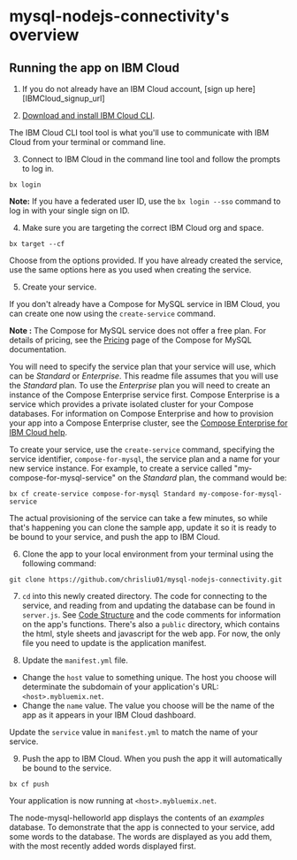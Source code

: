 # mysql-nodejs-connectivity's overview



## Running the app on IBM Cloud

1. If you do not already have an IBM Cloud account, [sign up here][IBMCloud_signup_url]

2. [Download and install IBM Cloud CLI](https://console.bluemix.net/docs/cli/reference/bluemix_cli/download_cli.html).

  The IBM Cloud CLI tool tool is what you'll use to communicate with IBM Cloud from your terminal or command line.

3. Connect to IBM Cloud in the command line tool and follow the prompts to log in.

  ```
  bx login
  ```

  **Note:** If you have a federated user ID, use the `bx login --sso` command to log in with your single sign on ID.

4. Make sure you are targeting the correct IBM Cloud org and space.

  ```
  bx target --cf
  ```

  Choose from the options provided. If you have already created the service, use the same options here as you used when creating the service.

5. Create your service.

  If you don't already have a Compose for MySQL service in IBM Cloud, you can create one now using the `create-service` command.

  **Note :** The Compose for MySQL service does not offer a free plan. For details of pricing, see the [Pricing](https://console.bluemix.net/docs/services/ComposeForMySQL/pricing.html) page of the Compose for MySQL documentation.

  You will need to specify the service plan that your service will use, which can be _Standard_ or _Enterprise_. This readme file assumes that you will use the _Standard_ plan. To use the _Enterprise_ plan you will need to create an instance of the Compose Enterprise service first. Compose Enterprise is a service which provides a private isolated cluster for your Compose databases. For information on Compose Enterprise and how to provision your app into a Compose Enterprise cluster, see the [Compose Enterprise for IBM Cloud help](https://console.bluemix.net/docs/services/ComposeEnterprise/index.html).

  To create your service, use the `create-service` command, specifying the service identifier, `compose-for-mysql`, the service plan and a name for your new service instance. For example, to create a service called "my-compose-for-mysql-service" on the _Standard_ plan, the command would be:

  ```
  bx cf create-service compose-for-mysql Standard my-compose-for-mysql-service
  ```

  The actual provisioning of the service can take a few minutes, so while that's happening you can clone the sample app, update it so it is ready to be bound to your service, and push the app to IBM Cloud.

6. Clone the app to your local environment from your terminal using the following command:

  ```
  git clone https://github.com/chrisliu01/mysql-nodejs-connectivity.git
  ```

7. `cd` into this newly created directory. The code for connecting to the service, and reading from and updating the database can be found in `server.js`. See [Code Structure](#code-structure) and the code comments for information on the app's functions. There's also a `public` directory, which contains the html, style sheets and javascript for the web app. For now, the only file you need to update is the application manifest.

8. Update the `manifest.yml` file.

  - Change the `host` value to something unique. The host you choose will determinate the subdomain of your application's URL:  `<host>.mybluemix.net`.
  - Change the `name` value. The value you choose will be the name of the app as it appears in your IBM Cloud dashboard.

  Update the `service` value in `manifest.yml` to match the name of your service.

9. Push the app to IBM Cloud. When you push the app it will automatically be bound to the service.

  ```
  bx cf push
  ```

Your application is now running at `<host>.mybluemix.net`.

The node-mysql-helloworld app displays the contents of an _examples_ database. To demonstrate that the app is connected to your service, add some words to the database. The words are displayed as you add them, with the most recently added words displayed first.


